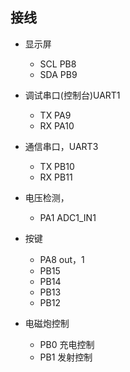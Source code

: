 



## 接线


- 显示屏
  - SCL PB8
  - SDA PB9

- 调试串口(控制台)UART1
  - TX PA9
  - RX PA10

- 通信串口，UART3
  - TX PB10
  - RX PB11

- 电压检测，
  - PA1 ADC1_IN1


- 按键
  - PA8 out，1
  - PB15
  - PB14
  - PB13
  - PB12


- 电磁炮控制
  - PB0 充电控制
  - PB1 发射控制

